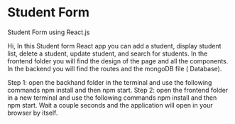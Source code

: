 # Student Form
Student Form using React.js

Hi,
In this Student form React app you can add a student, display student list, delete a student, update student, and search for students. In the frontend folder you will find the design of the page and all the components. In the backend you will find the routes and the mongoDB file ( Database). 

Step 1: open the backhand folder in the terminal and use the following commands npm install and then npm start.
Step 2: open the frontend folder in a new terminal and use the following commands npm install and then npm start. Wait a couple seconds and the application will open in your browser by itself.
